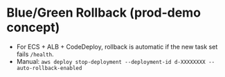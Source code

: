 # Blue/Green Rollback (prod-demo concept)
- For ECS + ALB + CodeDeploy, rollback is automatic if the new task set fails `/health`.
- Manual: `aws deploy stop-deployment --deployment-id d-XXXXXXXX --auto-rollback-enabled`

